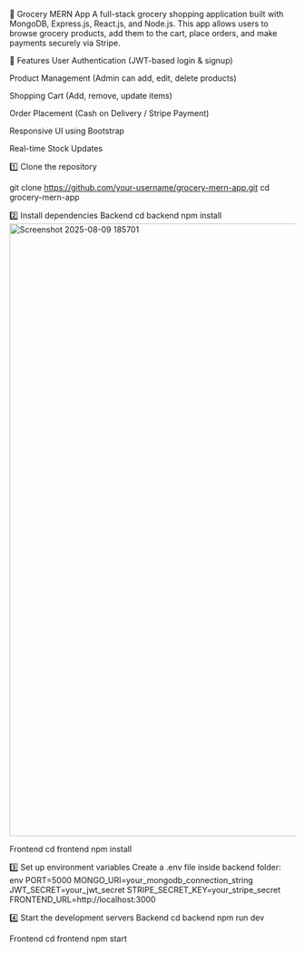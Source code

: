 🛒 Grocery MERN App
A full-stack grocery shopping application built with MongoDB, Express.js, React.js, and Node.js.
This app allows users to browse grocery products, add them to the cart, place orders, and make payments securely via Stripe.

🚀 Features
User Authentication (JWT-based login & signup)

Product Management (Admin can add, edit, delete products)

Shopping Cart (Add, remove, update items)

Order Placement (Cash on Delivery / Stripe Payment)

Responsive UI using Bootstrap

Real-time Stock Updates 

 1️⃣ Clone the repository

git clone https://github.com/your-username/grocery-mern-app.git
cd grocery-mern-app

2️⃣ Install dependencies
Backend
cd backend
npm install<img width="1920" height="1080" alt="Screenshot 2025-08-09 185701" src="https://github.com/user-attachments/assets/71c08083-177c-4d92-9090-924da1aac99b" />

Frontend
cd frontend
npm install

3️⃣ Set up environment variables
Create a .env file inside backend folder:
env
PORT=5000
MONGO_URI=your_mongodb_connection_string
JWT_SECRET=your_jwt_secret
STRIPE_SECRET_KEY=your_stripe_secret
FRONTEND_URL=http://localhost:3000

4️⃣ Start the development servers
Backend
cd backend
npm run dev

Frontend
cd frontend
npm start

